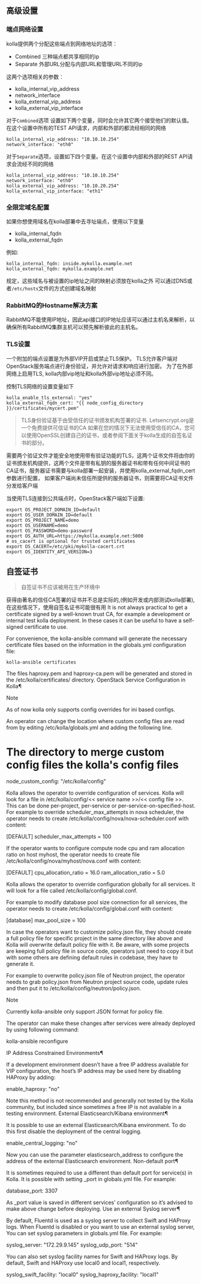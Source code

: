 ## 高级设置

### 端点网络设置

kolla提供两个分配这些端点到网络地址的选项：
+ Combined 三种端点都共享相同的ip
+ Separate 外部URL分配与内部URL和管理URL不同的ip

这两个选项相关的参数：
+ kolla_internal_vip_address
+ network_interface
+ kolla_external_vip_address
+ kolla_external_vip_interface

对于`Combined`选项 设置如下两个变量，同时会允许其它两个接受他们的默认值。在这个设置中所有的TEST API请求，内部和外部的都流经相同的网络

```shell
kolla_internal_vip_address: "10.10.10.254"
network_interface: "eth0"
```
对于`Separate`选项，设置如下四个变量。在这个设置中内部和外部的REST API请求会流经不同的网络

```shell
kolla_internal_vip_address: "10.10.10.254"
network_interface: "eth0"
kolla_external_vip_address: "10.10.20.254"
kolla_external_vip_interface: "eth1"
```

### 全限定域名配置

如果你想使用域名在kolla部署中去寻址端点，使用以下变量

+ kolla_internal_fqdn
+ kolla_external_fqdn

例如:

```shell
kolla_internal_fqdn: inside.mykolla.example.net
kolla_external_fqdn: mykolla.example.net
```
规定，这些域名与被设置的ip地址之间的映射必须放在kolla之外
可以通过DNS或者`/etc/hosts`文件的方式创建域名映射

### RabbitMQ的Hostname解决方案

RabbitMQ不能使用IP地址，因此api接口的IP地址应该可以通过主机名来解析，以确保所有RabbitMQ集群主机可以预先解析彼此的主机名。

### TLS设置

一个附加的端点设置是为外部VIP开启或禁止TLS保护。              TLS允许客户端对OpenStack服务端点进行身份验证，并允许对请求和响应进行加密。
为了在外部网络上启用TLS, kolla内部vip地址和kolla外部vip地址必须不同。

控制TLS网络的设置变量如下

    kolla_enable_tls_external: "yes"
    kolla_external_fqdn_cert: "{{ node_config_directory }}/certificates/mycert.pem"

> TLS身份验证基于由受信任的证书颁发机构签署的证书.
> Letsencrypt.org是一个免费提供可信证书的CA
> 如果在您的情况下无法使用受信任的CA，您可以使用OpenSSL创建自己的证书，或者参阅下面关于kolla生成的自签名证书的部分。

需要两个验证文件才能安全地使用带有验证功能的TLS，这两个证书文件将由你的证书颁发机构提供，这两个文件是带有私钥的服务器证书和带有任何中间证书的CA证书，服务器证书需要与kolla部署一起安装，并使用kolla_external_fqdn_cert 参数进行配置， 如果客户端尚未信任所提供的服务器证书，则需要将CA证书文件分发给客户端

当使用TLS连接到公共端点时，OpenStack客户端如下设置:

    export OS_PROJECT_DOMAIN_ID=default
    export OS_USER_DOMAIN_ID=default
    export OS_PROJECT_NAME=demo
    export OS_USERNAME=demo
    export OS_PASSWORD=demo-password
    export OS_AUTH_URL=https://mykolla.example.net:5000
    # os_cacert is optional for trusted certificates
    export OS_CACERT=/etc/pki/mykolla-cacert.crt
    export OS_IDENTITY_API_VERSION=3


## 自签证书

> 自签证书不应该被用在生产环境中

获得由著名的信任CA签署的证书并不总是实际的,(例如开发或内部测试kolla部署),在这些情况下，使用自签名证书可能很有用
It is not always practical to get a certificate signed by a well-known trust CA, for example a development or internal test kolla deployment. In these cases it can be useful to have a self-signed certificate to use.


For convenience, the kolla-ansible command will generate the necessary certificate files based on the information in the globals.yml configuration file:

    kolla-ansible certificates

The files haproxy.pem and haproxy-ca.pem will be generated and stored in the /etc/kolla/certificates/ directory.
OpenStack Service Configuration in Kolla¶

 
Note

As of now kolla only supports config overrides for ini based configs.

An operator can change the location where custom config files are read from by editing /etc/kolla/globals.yml and adding the following line.

# The directory to merge custom config files the kolla's config files
node_custom_config: "/etc/kolla/config"

Kolla allows the operator to override configuration of services. Kolla will look for a file in /etc/kolla/config/<< service name >>/<< config file >>. This can be done per-project, per-service or per-service-on-specified-host. For example to override scheduler_max_attempts in nova scheduler, the operator needs to create /etc/kolla/config/nova/nova-scheduler.conf with content:

[DEFAULT]
scheduler_max_attempts = 100

If the operator wants to configure compute node cpu and ram allocation ratio on host myhost, the operator needs to create file /etc/kolla/config/nova/myhost/nova.conf with content:

[DEFAULT]
cpu_allocation_ratio = 16.0
ram_allocation_ratio = 5.0

Kolla allows the operator to override configuration globally for all services. It will look for a file called /etc/kolla/config/global.conf.

For example to modify database pool size connection for all services, the operator needs to create /etc/kolla/config/global.conf with content:

[database]
max_pool_size = 100

In case the operators want to customize policy.json file, they should create a full policy file for specific project in the same directory like above and Kolla will overwrite default policy file with it. Be aware, with some projects are keeping full policy file in source code, operators just need to copy it but with some others are defining default rules in codebase, they have to generate it.

For example to overwrite policy.json file of Neutron project, the operator needs to grab policy.json from Neutron project source code, update rules and then put it to /etc/kolla/config/neutron/policy.json.

 
Note

Currently kolla-ansible only support JSON format for policy file.

The operator can make these changes after services were already deployed by using following command:

kolla-ansible reconfigure

IP Address Constrained Environments¶

If a development environment doesn’t have a free IP address available for VIP configuration, the host’s IP address may be used here by disabling HAProxy by adding:

enable_haproxy: "no"

Note this method is not recommended and generally not tested by the Kolla community, but included since sometimes a free IP is not available in a testing environment.
External Elasticsearch/Kibana environment¶

It is possible to use an external Elasticsearch/Kibana environment. To do this first disable the deployment of the central logging.

enable_central_logging: "no"

Now you can use the parameter elasticsearch_address to configure the address of the external Elasticsearch environment.
Non-default <service> port¶

It is sometimes required to use a different than default port for service(s) in Kolla. It is possible with setting <service>_port in globals.yml file. For example:

database_port: 3307

As <service>_port value is saved in different services’ configuration so it’s advised to make above change before deploying.
Use an external Syslog server¶

By default, Fluentd is used as a syslog server to collect Swift and HAProxy logs. When Fluentd is disabled or you want to use an external syslog server, You can set syslog parameters in globals.yml file. For example:

syslog_server: "172.29.9.145"
syslog_udp_port: "514"

You can also set syslog facility names for Swift and HAProxy logs. By default, Swift and HAProxy use local0 and local1, respectively.

syslog_swift_facility: "local0"
syslog_haproxy_facility: "local1"

